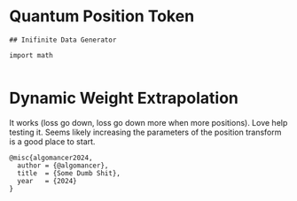 # Quantum Position Token
```
## Inifinite Data Generator

import math


```

# Dynamic Weight Extrapolation

It works (loss go down, loss go down more when more positions). Love help testing it. Seems likely increasing the parameters of the position transform is a good place to start.

```
@misc{algomancer2024,
  author = {@algomancer},
  title  = {Some Dumb Shit},
  year   = {2024}
}
```
